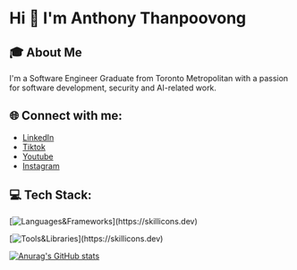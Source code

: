 # **Hi 👋 I'm Anthony Thanpoovong**

## 🎓 About Me

I'm a Software Engineer Graduate from Toronto Metropolitan with a passion for software development, security and AI-related work.

## 🌐 Connect with me:

+ [LinkedIn](https://www.linkedin.com/in/anthony-thanpoovong/)
+ [Tiktok](https://www.tiktok.com/@anthony.thanpoovong)
+ [Youtube](https://www.youtube.com/channel/UCJb3L3X07FZFC0RqPj8nRTQ)
+ [Instagram](https://www.instagram.com/anthony.thanpoovong/)

## 💻 Tech Stack:

[![Languages&Frameworks](https://skillicons.dev/icons?i=python,java,sqlite,c,js,html,css,ts,tailwind,react,fastapi,nextjs,nodejs,)](https://skillicons.dev)

[![Tools&Libraries](https://skillicons.dev/icons?i=linux,git,bash,docker,kubernetes,django,mysql,rabbitmq,selenium,tensorflow,vim,aws,azure,)](https://skillicons.dev)

[![Anurag's GitHub stats](https://github-readme-stats.vercel.app/api?username=anthonythanpoovong&show_icons=true&theme=radical)](https://github.com/anuraghazra/github-readme-stats)
